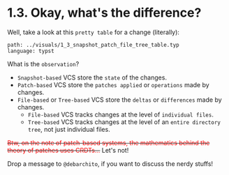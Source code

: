 # 1.3. Okay, what's the difference?

<!-- pause -->
<!-- new_line -->

Well, take a look at this `pretty table` for a change (literally):

<!-- new_line -->

```file +render
path: ../visuals/1_3_snapshot_patch_file_tree_table.typ
language: typst
```

<!-- pause -->
<!-- new_line -->

What is the `observation`?

<!-- new_line -->
<!-- incremental_lists: true -->

- `Snapshot-based` VCS store the `state` of the changes.
- `Patch-based` VCS store the `patches applied` or `operations` made by changes.
- `File-based` or `Tree-based` VCS store the `deltas` or `differences` made by
  changes.
  - `File-based` VCS tracks changes at the level of `individual files`.
  - `Tree-based` VCS tracks changes at the level of an `entire directory tree`,
    not just individual files.

<!-- incremental_lists: false -->
<!-- new_lines: 2 -->

~~<span style="color:red;">Btw, on the note of patch-based systems, the
mathematics behind the theory of patches uses CRDTs...</span>~~ Let's not!

<!-- pause -->
<!-- new_line -->

Drop a message to `@debarchito`, if you want to discuss the nerdy stuffs!
